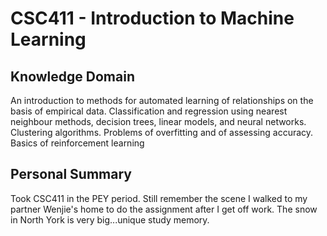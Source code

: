 # CSC411 - Introduction to Machine Learning

## Knowledge Domain
An introduction to methods for automated learning of relationships on the basis of empirical data. Classification and regression using nearest neighbour methods, decision trees, linear models, and neural networks. Clustering algorithms. Problems of overfitting and of assessing accuracy. Basics of reinforcement learning

## Personal Summary
Took CSC411 in the PEY period. Still remember the scene I walked to my partner Wenjie's home to do the assignment after I get off work. The snow in North York is very big...unique study memory.